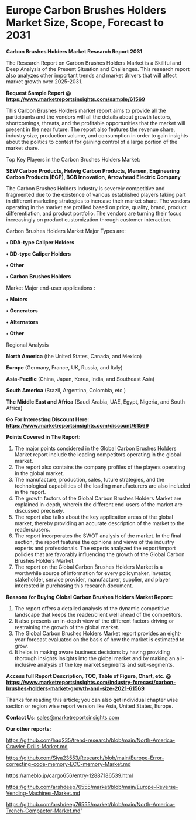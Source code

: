  # Europe Carbon Brushes Holders Market Size, Scope, Forecast to 2031

<strong>Carbon Brushes Holders Market Research Report 2031</strong>

The Research Report on Carbon Brushes Holders Market is a Skillful and Deep Analysis of the Present Situation and Challenges. This research report also analyzes other important trends and market drivers that will affect market growth over 2025-2031.

<strong>Request Sample Report @ <a href=https://www.marketreportsinsights.com/sample/61569>https://www.marketreportsinsights.com/sample/61569</a></strong>

This Carbon Brushes Holders market report aims to provide all the participants and the vendors will all the details about growth factors, shortcomings, threats, and the profitable opportunities that the market will present in the near future. The report also features the revenue share, industry size, production volume, and consumption in order to gain insights about the politics to contest for gaining control of a large portion of the market share.

Top Key Players in the Carbon Brushes Holders Market:

<strong>SEW Carbon Products, Helwig Carbon Products, Mersen, Engineering Carbon Products (ECP), BGB Innovation, Arrowhead Electric Company</strong>

The Carbon Brushes Holders Industry is severely competitive and fragmented due to the existence of various established players taking part in different marketing strategies to increase their market share. The vendors operating in the market are profiled based on price, quality, brand, product differentiation, and product portfolio. The vendors are turning their focus increasingly on product customization through customer interaction.

Carbon Brushes Holders Market Major Types are:

<strong>• DDA-type Caliper Holders

• DD-type Caliper Holders

• Other

• Carbon Brushes Holders</strong>

Market Major end-user applications :

<strong>• Motors

• Generators

• Alternators

• Other</strong>

Regional Analysis

</u><strong><b>North America</b></strong> (the United States, Canada, and Mexico)

<strong><b>Europe </b></strong>(Germany, France, UK, Russia, and Italy)

<strong><b>Asia-Pacific</b></strong> (China, Japan, Korea, India, and Southeast Asia)

<strong><b>South America</b></strong> (Brazil, Argentina, Colombia, etc.)

<strong><b>The Middle East and Africa</b></strong> (Saudi Arabia, UAE, Egypt, Nigeria, and South Africa)

<strong>Go For Interesting Discount Here: <a href=https://www.marketreportsinsights.com/discount/61569>https://www.marketreportsinsights.com/discount/61569</a></strong>

<strong>Points Covered in The Report:</strong>
<ol>
  <li>The major points considered in the Global Carbon Brushes Holders Market report include the leading competitors operating in the global market.</li>
  <li>The report also contains the company profiles of the players operating in the global market.</li>
  <li>The manufacture, production, sales, future strategies, and the technological capabilities of the leading manufacturers are also included in the report.</li>
  <li>The growth factors of the Global Carbon Brushes Holders Market are explained in-depth, wherein the different end-users of the market are discussed precisely.</li>
  <li>The report also talks about the key application areas of the global market, thereby providing an accurate description of the market to the readers/users.</li>
  <li>The report incorporates the SWOT analysis of the market. In the final section, the report features the opinions and views of the industry experts and professionals. The experts analyzed the export/import policies that are favorably influencing the growth of the Global Carbon Brushes Holders Market.</li>
  <li>The report on the Global Carbon Brushes Holders Market is a worthwhile source of information for every policymaker, investor, stakeholder, service provider, manufacturer, supplier, and player interested in purchasing this research document.</li>
</ol>
<strong>Reasons for Buying Global Carbon Brushes Holders Market Report:</strong>

<ol>
  <li>The report offers a detailed analysis of the dynamic competitive landscape that keeps the reader/client well ahead of the competitors.</li>
  <li>It also presents an in-depth view of the different factors driving or restraining the growth of the global market.</li>
  <li>The Global Carbon Brushes Holders Market report provides an eight-year forecast evaluated on the basis of how the market is estimated to grow.</li>
  <li>It helps in making aware business decisions by having providing thorough insights insights into the global market and by making an all-inclusive analysis of the key market segments and sub-segments.</li>
</ol>
<strong>Access full Report Description, TOC, Table of Figure, Chart, etc. @ <a href=https://www.marketreportsinsights.com/industry-forecast/carbon-brushes-holders-market-growth-and-size-2021-61569>https://www.marketreportsinsights.com/industry-forecast/carbon-brushes-holders-market-growth-and-size-2021-61569</a></strong>


Thanks for reading this article; you can also get individual chapter wise section or region wise report version like Asia, United States, Europe.

<strong>Contact Us:</strong>
sales@marketreportsinsights.com

<strong>Our other reports:</strong>

<a href=https://github.com/haq235/trend-research/blob/main/North-America-Crawler-Drills-Market.md>https://github.com/haq235/trend-research/blob/main/North-America-Crawler-Drills-Market.md</a>

<a href=https://github.com/Siya23553/Research/blob/main/Europe-Error-correcting-code-memory-ECC-memory-Market.md>https://github.com/Siya23553/Research/blob/main/Europe-Error-correcting-code-memory-ECC-memory-Market.md</a>

<a href=https://ameblo.jp/cargo656/entry-12887186539.html>https://ameblo.jp/cargo656/entry-12887186539.html</a>

<a href=https://github.com/arshdeep76555/market/blob/main/Europe-Reverse-Vending-Machines-Market.md>https://github.com/arshdeep76555/market/blob/main/Europe-Reverse-Vending-Machines-Market.md</a>

<a href=https://github.com/arshdeep76555/market/blob/main/North-America-Trench-Compactor-Market.md>https://github.com/arshdeep76555/market/blob/main/North-America-Trench-Compactor-Market.md</a>"
